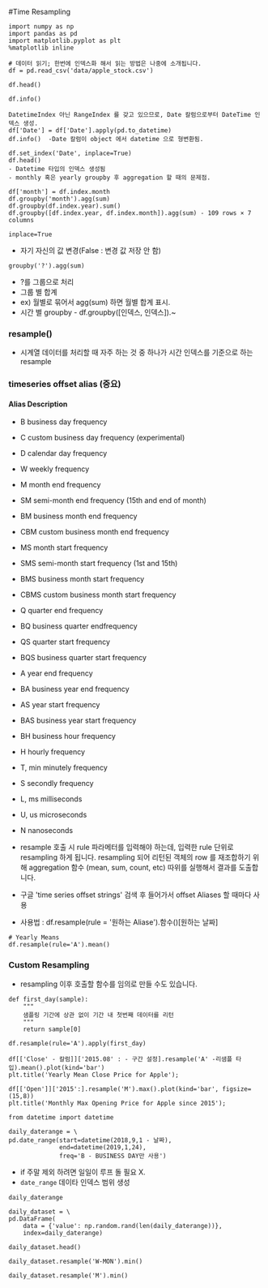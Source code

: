 #Time Resampling

```
import numpy as np
import pandas as pd
import matplotlib.pyplot as plt
%matplotlib inline

# 데이터 읽기; 한번에 인덱스화 해서 읽는 방법은 나중에 소개됩니다.
df = pd.read_csv('data/apple_stock.csv')

df.head()

df.info()

DatetimeIndex 아닌 RangeIndex 를 갖고 있으므로, Date 칼럼으로부터 DateTime 인덱스 생성.
df['Date'] = df['Date'].apply(pd.to_datetime)
df.info()  -Date 칼럼이 object 에서 datetime 으로 형변환됨.

df.set_index('Date', inplace=True)
df.head()
- Datetime 타입의 인덱스 생성됨
- monthly 혹은 yearly groupby 후 aggregation 할 때의 문제점.

df['month'] = df.index.month
df.groupby('month').agg(sum)
df.groupby(df.index.year).sum()
df.groupby([df.index.year, df.index.month]).agg(sum) - 109 rows × 7 columns
```
`inplace=True`
- 자기 자신의 값 변경(False : 변경 값 저장 안 함)

`groupby('?').agg(sum)`
- ?를 그룹으로 처리
- 그룹 별 합계
- ex) 월별로 묶어서 agg(sum) 하면 월별 합계 표시.
- 시간 별 groupby - df.groupby([인덱스, 인덱스]).~

### resample()
- 시계열 데이터를 처리할 때 자주 하는 것 중 하나가 시간 인덱스를 기준으로 하는 resample

### timeseries offset alias (중요)
####     Alias	Description
- B	business day frequency
- C	custom business day frequency (experimental)
- D	calendar day frequency
- W	weekly frequency
- M	month end frequency
- SM	semi-month end frequency (15th and end of month)
- BM	business month end frequency
- CBM	custom business month end frequency
- MS	month start frequency
- SMS	semi-month start frequency (1st and 15th)
- BMS	business month start frequency
- CBMS	custom business month start frequency
- Q	quarter end frequency
- BQ	business quarter endfrequency
- QS	quarter start frequency
- BQS	business quarter start frequency
- A	year end frequency
- BA	business year end frequency
- AS	year start frequency
- BAS	business year start frequency
- BH	business hour frequency
- H	hourly frequency
- T, min	minutely frequency
- S	secondly frequency
- L, ms	milliseconds
- U, us	microseconds
- N	nanoseconds

- resample 호출 시 rule 파라메터를 입력해야 하는데, 입력한 rule 단위로 resampling 하게 됩니다. resampling 되어 리턴된 객체의 row 를 재조합하기 위해 aggregation 함수 (mean, sum, count, etc) 따위를 실행해서 결과를 도출합니다.
- 구글 'time series offset strings' 검색 후 들어가서 offset Aliases 할 때마다 사용
- 사용법 : df.resample(rule = '원하는 Aliase').함수()[원하는 날짜]


```
# Yearly Means
df.resample(rule='A').mean()
```

### Custom Resampling
- resampling 이후 호출할 함수를 임의로 만들 수도 있습니다.

```
def first_day(sample):
    """
    샘플링 기간에 상관 없이 기간 내 첫번째 데이터를 리턴
    """
    return sample[0]
    
df.resample(rule='A').apply(first_day)

df[['Close' - 칼럼]]['2015.08' : - 구간 설정].resample('A' -리샘플 타입).mean().plot(kind='bar')
plt.title('Yearly Mean Close Price for Apple');

df[['Open']]['2015':].resample('M').max().plot(kind='bar', figsize=(15,8))
plt.title('Monthly Max Opening Price for Apple since 2015');

```

```
from datetime import datetime

daily_daterange = \
pd.date_range(start=datetime(2018,9,1 - 날짜), 
              end=datetime(2019,1,24),
              freq='B - BUSINESS DAY만 사용')
```
- if 주말 제외 하려면 일일이 루프 돌 필요 X.
- `date_range` 데이타 인덱스 범위 생성
```
daily_daterange

daily_dataset = \
pd.DataFrame(
    data = {'value': np.random.rand(len(daily_daterange))},
    index=daily_daterange)
    
daily_dataset.head()

daily_dataset.resample('W-MON').min()

daily_dataset.resample('M').min()
```





